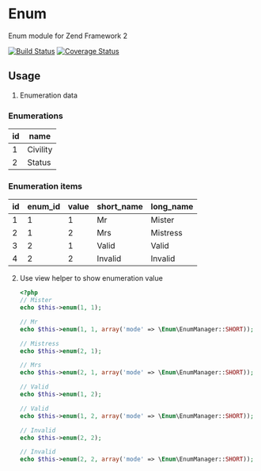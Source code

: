 Enum
====

Enum module for Zend Framework 2

[![Build Status](https://secure.travis-ci.org/neeckeloo/Enum.png?branch=master)](http://travis-ci.org/neeckeloo/Enum)
[![Coverage Status](https://coveralls.io/repos/neeckeloo/Enum/badge.png)](https://coveralls.io/r/neeckeloo/Enum)

Usage
------------

1. Enumeration data

### Enumerations

| id   | name       |
|------|------------|
| 1    | Civility   |
| 2    | Status     |

### Enumeration items

| id | enum_id | value | short_name | long_name |
|----|---------|-------|------------|-----------|
| 1  | 1       | 1     | Mr         | Mister    |
| 2  | 1       | 2     | Mrs        | Mistress  |
| 3  | 2       | 1     | Valid      | Valid     |
| 4  | 2       | 2     | Invalid    | Invalid   |

2. Use view helper to show enumeration value

    ```php
    <?php
    // Mister
    echo $this->enum(1, 1);

    // Mr
    echo $this->enum(1, 1, array('mode' => \Enum\EnumManager::SHORT));

    // Mistress
    echo $this->enum(2, 1);

    // Mrs
    echo $this->enum(2, 1, array('mode' => \Enum\EnumManager::SHORT));

    // Valid
    echo $this->enum(1, 2);

    // Valid
    echo $this->enum(1, 2, array('mode' => \Enum\EnumManager::SHORT));

    // Invalid
    echo $this->enum(2, 2);

    // Invalid
    echo $this->enum(2, 2, array('mode' => \Enum\EnumManager::SHORT));
    ```